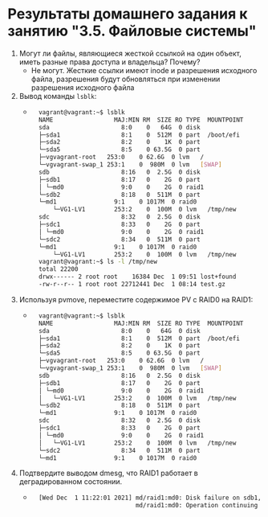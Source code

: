 # Результаты домашнего задания к занятию "3.5. Файловые системы"
1. Могут ли файлы, являющиеся жесткой ссылкой на один объект, иметь разные права доступа и владельца? Почему?
    * Не могут.  Жесткие ссылки имеют inode и разрешения исходного файла, разрешения будут обновляться при изменении разрешения исходного файла
1. Вывод команды `lsblk`:
    * ```bash
        vagrant@vagrant:~$ lsblk
        NAME                 MAJ:MIN RM  SIZE RO TYPE  MOUNTPOINT
        sda                    8:0    0   64G  0 disk
        ├─sda1                 8:1    0  512M  0 part  /boot/efi
        ├─sda2                 8:2    0    1K  0 part
        └─sda5                 8:5    0 63.5G  0 part
        ├─vgvagrant-root   253:0    0 62.6G  0 lvm   /
        └─vgvagrant-swap_1 253:1    0  980M  0 lvm   [SWAP]
        sdb                    8:16   0  2.5G  0 disk
        ├─sdb1                 8:17   0    2G  0 part
        │ └─md0                9:0    0    2G  0 raid1
        └─sdb2                 8:18   0  511M  0 part
        └─md1                9:1    0 1017M  0 raid0
            └─VG1-LV1        253:2    0  100M  0 lvm   /tmp/new
        sdc                    8:32   0  2.5G  0 disk
        ├─sdc1                 8:33   0    2G  0 part
        │ └─md0                9:0    0    2G  0 raid1
        └─sdc2                 8:34   0  511M  0 part
        └─md1                9:1    0 1017M  0 raid0
            └─VG1-LV1        253:2    0  100M  0 lvm   /tmp/new
        vagrant@vagrant:~$ ls -l /tmp/new
        total 22200
        drwx------ 2 root root    16384 Dec  1 09:51 lost+found
        -rw-r--r-- 1 root root 22712441 Dec  1 08:14 test.gz
      ```
1. Используя pvmove, переместите содержимое PV с RAID0 на RAID1:
    * ```bash
        vagrant@vagrant:~$ lsblk
        NAME                 MAJ:MIN RM  SIZE RO TYPE  MOUNTPOINT
        sda                    8:0    0   64G  0 disk
        ├─sda1                 8:1    0  512M  0 part  /boot/efi
        ├─sda2                 8:2    0    1K  0 part
        └─sda5                 8:5    0 63.5G  0 part
        ├─vgvagrant-root   253:0    0 62.6G  0 lvm   /
        └─vgvagrant-swap_1 253:1    0  980M  0 lvm   [SWAP]
        sdb                    8:16   0  2.5G  0 disk
        ├─sdb1                 8:17   0    2G  0 part
        │ └─md0                9:0    0    2G  0 raid1
        │   └─VG1-LV1        253:2    0  100M  0 lvm   /tmp/new
        └─sdb2                 8:18   0  511M  0 part
        └─md1                9:1    0 1017M  0 raid0
        sdc                    8:32   0  2.5G  0 disk
        ├─sdc1                 8:33   0    2G  0 part
        │ └─md0                9:0    0    2G  0 raid1
        │   └─VG1-LV1        253:2    0  100M  0 lvm   /tmp/new
        └─sdc2                 8:34   0  511M  0 part
        └─md1                9:1    0 1017M  0 raid0
      ```
1. Подтвердите выводом dmesg, что RAID1 работает в деградированном состоянии.
    * ```bash
        [Wed Dec  1 11:22:01 2021] md/raid1:md0: Disk failure on sdb1, disabling device.
                                   md/raid1:md0: Operation continuing on 1 devices.
      ```